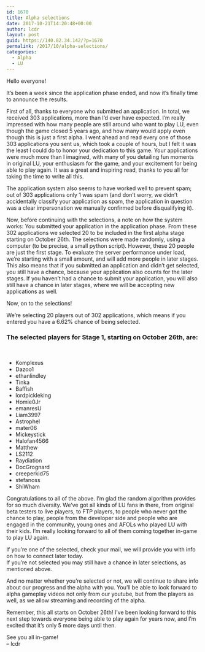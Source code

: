 ```yaml
---
id: 1670
title: Alpha selections
date: 2017-10-21T14:20:48+00:00
author: lcdr
layout: post
guid: https://140.82.34.142/?p=1670
permalink: /2017/10/alpha-selections/
categories:
  - Alpha
  - LU
---
```

Hello everyone!

It&#8217;s been a week since the application phase ended, and now it&#8217;s finally time to announce the results.

First of all, thanks to everyone who submitted an application. In total, we received 303 applications, more than I&#8217;d ever have expected. I&#8217;m really impressed with how many people are still around who want to play LU, even though the game closed 5 years ago, and how many would apply even though this is just a first alpha. I went ahead and read every one of those 303 applications you sent us, which took a couple of hours, but I felt it was the least I could do to honor your dedication to this game. Your applications were much more than I imagined, with many of you detailing fun moments in original LU, your enthusiasm for the game, and your excitement for being able to play again. It was a great and inspiring read, thanks to you all for taking the time to write all this.

The application system also seems to have worked well to prevent spam; out of 303 applications only 1 was spam (and don&#8217;t worry, we didn&#8217;t accidentally classify your application as spam, the application in question was a clear impersonation we manually confirmed before disqualifying it).

Now, before continuing with the selections, a note on how the system works: You submitted your application in the application phase. From these 302 applications we selected 20 to be included in the first alpha stage starting on October 26th. The selections were made randomly, using a computer (to be precise, a small python script). However, these 20 people are just the first stage. To evaluate the server performance under load, we&#8217;re starting with a small amount, and will add more people in later stages. This also means that if you submitted an application and didn&#8217;t get selected, you still have a chance, because your application also counts for the later stages. If you haven&#8217;t had a chance to submit your application, you will also still have a chance in later stages, where we will be accepting new applications as well.

Now, on to the selections!

We&#8217;re selecting 20 players out of 302 applications, which means if you entered you have a 6.62% chance of being selected.

### The selected players for Stage 1, starting on October 26th, are:

&nbsp;

  * Komplexus
  * Dazoo1
  * ethanlindley
  * Tinka
  * Baffish
  * lordpickleking
  * Homie0Jr
  * emanresU
  * Liam3997
  * Astrophel
  * mater06
  * Mickeystick
  * Halofan4566
  * Matthew
  * LS2112
  * Raydiation
  * DocGrognard
  * creeperkid75
  * stefanoss
  * ShiWham

Congratulations to all of the above. I&#8217;m glad the random algorithm provides for so much diversity. We&#8217;ve got all kinds of LU fans in there, from original beta testers to live players, to FTP players, to people who never got the chance to play, people from the developer side and people who are engaged in the community, young ones and AFOLs who played LU with their kids. I&#8217;m really looking forward to all of them coming together in-game to play LU again.

If you&#8217;re one of the selected, check your mail, we will provide you with info on how to connect later today.  
If you&#8217;re not selected you may still have a chance in later selections, as mentioned above.

And no matter whether you&#8217;re selected or not, we will continue to share info about our progress and the alpha with you. You&#8217;ll be able to look forward to alpha gameplay videos not only from our youtube, but from the players as well, as we allow streaming and recording of the alpha.

Remember, this all starts on October 26th! I&#8217;ve been looking forward to this next step towards everyone being able to play again for years now, and I&#8217;m excited that it&#8217;s only 5 more days until then.

See you all in-game!  
&#8211; lcdr

&nbsp;

&nbsp;